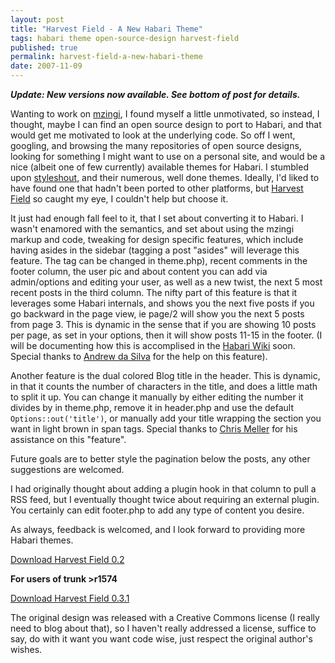 ```yaml
---
layout: post
title: "Harvest Field - A New Habari Theme"
tags: habari theme open-source-design harvest-field
published: true
permalink: harvest-field-a-new-habari-theme
date: 2007-11-09
---
```


<strong><em>Update:  New versions now available. See bottom of post for details.</em></strong>

<img src="http://miklb.com/user/images/HF_screen-shot.jpg" class="right" alt="">Wanting to work on <a href="/mzingi">mzingi</a>, I found myself a little unmotivated, so instead, I thought, maybe I can find an open source design to port to Habari, and that would get me motivated to look at the underlying code.  So off I went, googling, and browsing the many repositories of open source designs, looking for something I might want to use on a personal site, and would be a nice (albeit one of few currently) available themes for Habari.  I stumbled upon <a href="http://www.styleshout.com/">styleshout</a>, and their numerous, well done themes.  Ideally, I'd liked to have found one that hadn't been ported to other platforms, but <a href="http://www.styleshout.com/templates/preview/HarvestField1-0/index.html">Harvest Field</a> so caught my eye, I couldn't help but choose it.
<!--more-->
It just had enough fall feel to it, that I set about converting it to Habari.  I wasn't enamored with the semantics, and set about using the mzingi markup and code, tweaking for design specific features, which include having asides in the sidebar (tagging a post "asides" will leverage this feature.  The tag can be changed in theme.php), recent comments in the footer column, the user pic and about content you can add via admin/options and editing your user, as well as a new twist, the next 5 most recent posts in the third column.  The nifty part of this feature is that it leverages some Habari internals, and shows you the next five posts if you go backward in the page view, ie page/2 will show you the next 5 posts from page 3.  This is dynamic in the sense that if you are showing 10 posts per page, as set in your options, then it will show posts 11-15 in the footer.  (I will be documenting how this is accomplised in the <a href="http://wiki.habariproject.org/en/Main_Page">Habari Wiki</a> soon.  Special thanks to <a href="http://andrewdasilva.com/">Andrew da Silva</a> for the help on this feature).

Another feature is the dual colored Blog title in the header.  This is dynamic, in that it counts the number of characters in the title, and does a little math to split it up. You can change it manually by either editing the number it divides by in theme.php, remove it in header.php and use the default <code>Options::out('title')</code>, or manually add your title wrapping the section you want in light brown in span tags.  Special thanks to <a href="http://incoherentbabble.com/">Chris Meller</a> for his assistance on this "feature".

Future goals are to better style the pagination below the posts, any other suggestions are welcomed.

I had originally thought about adding a plugin hook in that column to pull a RSS feed, but I eventually thought twice about requiring an external plugin.  You certainly can edit footer.php to add any type of content you desire.  

As always, feedback is welcomed, and I look forward to providing more Habari themes.

<a href="http://miklb.com/user/downloads/Harvest_Field_0.2.zip">Download Harvest Field 0.2</a>

<strong>For users of trunk >r1574</strong>

<a href="http://miklb.com/user/downloads/Harvest_Field_0.3.1.zip">Download Harvest Field 0.3.1</a>



The original design was released with a Creative Commons license (I really need to blog about that), so I haven't really addressed a license, suffice to say, do with it want you want code wise, just respect the original author's wishes.
